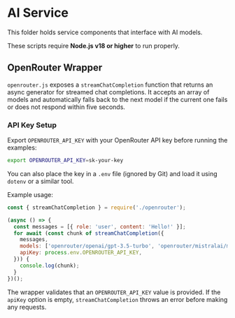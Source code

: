 # AI Service

This folder holds service components that interface with AI models.

These scripts require **Node.js v18 or higher** to run properly.

## OpenRouter Wrapper

`openrouter.js` exposes a `streamChatCompletion` function that returns an async generator for streamed chat completions. It accepts an array of models and automatically falls back to the next model if the current one fails or does not respond within five seconds.

### API Key Setup

Export `OPENROUTER_API_KEY` with your OpenRouter API key before running the examples:

```bash
export OPENROUTER_API_KEY=sk-your-key
```

You can also place the key in a `.env` file (ignored by Git) and load it using `dotenv` or a similar tool.

Example usage:

```javascript
const { streamChatCompletion } = require('./openrouter');

(async () => {
  const messages = [{ role: 'user', content: 'Hello!' }];
  for await (const chunk of streamChatCompletion({
    messages,
    models: ['openrouter/openai/gpt-3.5-turbo', 'openrouter/mistralai/mistral-7b'],
    apiKey: process.env.OPENROUTER_API_KEY,
  })) {
    console.log(chunk);
  }
})();
```

The wrapper validates that an `OPENROUTER_API_KEY` value is provided. If the `apiKey`
option is empty, `streamChatCompletion` throws an error before making any
requests.
